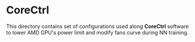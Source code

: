 # CoreCtrl

This directory contains set of configurations used along **CoreCtrl** software to lower AMD GPU's power limit
and modify fans curve during NN training.
